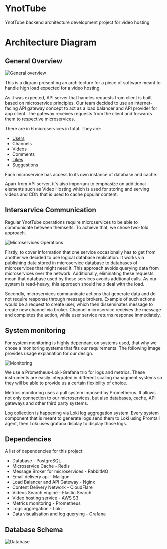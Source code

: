 # YnotTube
YnotTube backend architecture development project for video hosting

# Architecture Diagram
## General Overview

![General overview](./overview/Overview.drawio.png)

This is a digram presenting an architecture for a piece of software meant to handle high load expected for a video hosting.

As it was expected, API server that handles requests from client is built based on microservice principles. 
Our team decided to use an internet-facing API gateway concept to act as a load balancer and API provider for app client. The gateway receives requests from the client and forwards them to respective microservices. 

There are in 6 microservices in total. They are:

 - [Users](./services/user-management.md)
 - Channels
 - Videos
 - Comments
 - [Likes](./services/likes.md)
 - Suggestions

Each microservice has access to its own instance of database and cache.

Apart from API server, It's also important to emphasize on additional elements such as Video Hosting which is used for storing and serving videos and CDN that is used to cache popular content.

## Interservice Communication

Regular YnotTube operations require microservices to be able to communicate between themselfs. To achieve that, we chose two-fold approach.

![Microservices Operations](./overview/DatabaseReplication.drawio.png)

Firstly, to cover information that one service occasionally has to get from another we decided to use logical database replication. It works via publishing data stored in microservice database to databases of microservices that might need it. This approach avoids querying data from microservices over the network. Additionally, eliminating these requests mean that database used by those services avoids addtional calls. As our system is read-heavy, this approach should help deal with the load.

Secondly, microservices communicate actions that generate data and do not require response through message brokers. Example of such actions would be a request to create user, which then disseminates message to create new channel via broker. Channel microservice receives the message and completes the action, while user service returns response immediately.

## System monitoring

For system monitoring is highly dependant on systems used, that why we chose a monitoring systems that fits our requirements. The following image provides usage explanation for our design.

![Monitoring](./overview/Monitoring.drawio.png)

We use a Prometheus-Loki-Grafana trio for logs and metrics. These instruments are easily integrated in different scaling managment systems so they will be able to provide us a certain flexibility of choice. 

Metrics monitoring uses a pull system imposed by Prometherus. It allows not only connection to our microservices, but also databases, cache, API gateways and other third party systems. 

Log collection is happening via Loki log aggregation system. Every system component that is meant to generate logs send them to Loki using Promtail agent, then Loki uses grafana display to display those logs.

## Dependencies

A list of dependencies for this project:
 - Database - PostgreSQL
 - Microservice Cache - Redis
 - Message Broker for microservices - RabbitMQ
 - Email delivery api - Mailgun
 - Load Balancer and API Gateway - Nginx
 - Content Delivery Network - CloudFlare
 - Videos Search engine - Elastic Search
 - Video hosting service - AWS S3
 - Metrics monitoring - Prometheus
 - Logs aggregation - Loki
 - Data visualisation and log querying - Grafana


## Database Schema

![Database](./database/DbHighload.png)